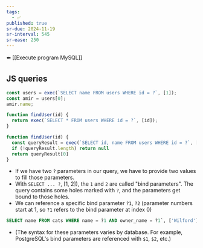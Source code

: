 ```yaml
---
tags:
  - ✅
published: true
sr-due: 2024-11-19
sr-interval: 545
sr-ease: 250
---
```

⬅️ [[Execute program MySQL]]

## JS queries
```js
const users = exec(`SELECT name FROM users WHERE id = ?`, [1]);
const amir = users[0];
amir.name;

function findUser(id) {
  return exec(`SELECT * FROM users WHERE id = ?`, [id]);
}

function findUser(id) {
  const queryResult = exec(`SELECT id, name FROM users WHERE id = ?`, [id])
  if (!queryResult.length) return null
  return queryResult[0]
}
```
- If we have two `?` parameters in our query, we have to provide two values to fill those parameters.
- With `SELECT ... ?`, [1, 2]), the `1` and `2` are called "bind parameters". The query contains some holes marked with `?`, and the parameters get bound to those holes.
- We can reference a specific bind parameter `?1`, `?2` (parameter numbers start at 1, so `?1` refers to the bind parameter at index 0)
```sql
SELECT name FROM cats WHERE name = ?1 AND owner_name = ?1`, ['Wilford']
```
- (The syntax for these parameters varies by database. For example, PostgreSQL's bind parameters are referenced with `$1`, `$2`, etc.)